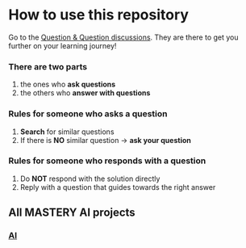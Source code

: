 # How to use this repository
Go to the [Question & Question discussions](https://github.com/QandQ42/Internship/discussions).
They are there to get you further on your learning journey!

### There are two parts
1. the ones who **ask questions**
2. the others who **answer with questions**

### Rules for someone who asks a question
1. **Search** for similar questions
2. If there is **NO** similar question -> **ask your question**

### Rules for someone who responds with a question
1. Do **NOT** respond with the solution directly
2. Reply with a question that guides towards the right answer

## All MASTERY AI projects
### [AI](https://github.com/QandQ42/Mastery-AI/discussions/1)

